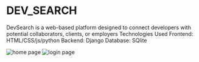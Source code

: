 # DEV_SEARCH
DevSearch is a web-based platform designed to connect developers with potential collaborators, clients, or employers
Technologies Used
Frontend: HTML/CSS/js/python
Backend: Django
Database: SQlite

![home page](https://github.com/user-attachments/assets/df429f45-6b4c-4e47-8a7a-7bd01374f256)
![login page](https://github.com/user-attachments/assets/5401992d-8cef-437d-855a-3212b4b276c1)
